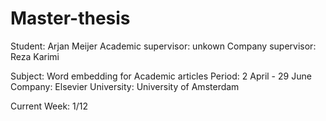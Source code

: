 # Master-thesis
Student: Arjan Meijer
Academic supervisor: unkown
Company supervisor: Reza Karimi

Subject: Word embedding for Academic articles
Period: 2 April - 29 June
Company: Elsevier
University: University of Amsterdam

Current Week: 1/12